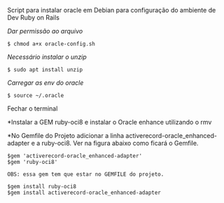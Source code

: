 Script para instalar oracle em Debian para configuração do ambiente de Dev Ruby on Rails

*Dar permissão ao arquivo*

    $ chmod a+x oracle-config.sh

*Necessário instalar o unzip*

    $ sudo apt install unzip
    
*Carregar as env do oracle*

    $ source ~/.oracle
    
 Fechar o terminal 
 
*Instalar a GEM ruby-oci8  e instalar o Oracle enhance utilizando o rmv

*No Gemfile do Projeto adicionar a linha activerecord-oracle_enhanced-adapter e a ruby-oci8. Ver na figura abaixo como ficará o Gemfile.


    $gem 'activerecord-oracle_enhanced-adapter'
    $gem 'ruby-oci8'
    
    OBS: essa gem tem que estar no GEMFILE do projeto.
    
    $gem install ruby-oci8
    $gem install activerecord-oracle_enhanced-adapter




